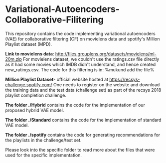 # Variational-Autoencoders-Collaborative-Filitering
This repository contains the code implementing variational autoencoders (VAE) for collaborative filtering (CF) on movielens data and spotify's Million Playlist dataset (MPD).

**Link to movielens data**: http://files.grouplens.org/datasets/movielens/ml-20m.zip
For movielens dataset, we couldn't use the ratings.csv file directly as it had some movies which IMDB didn't understand, and hence created new_ratings.csv. The code for this filtering is in:  %mukund add the file%

**Million Playlist Dataset**-  official website hosted at https://recsys-challenge.spotify.com/
One needs to register on the website and download the training data and the test data (challenge set) as part of the recsys 2018 playlist completion challenge.

**The folder ./Hybrid** contains the code for the implementation of our proposed hybrid VAE model.

**The folder ./Standard** contains the code for the implementation of standard VAE model.

**The folder ./spotify** contains the code for generating recommendations for the playlists in the challenge/test set.

Please look into the specific folder to read more about the files that were used for the specific implementation.
